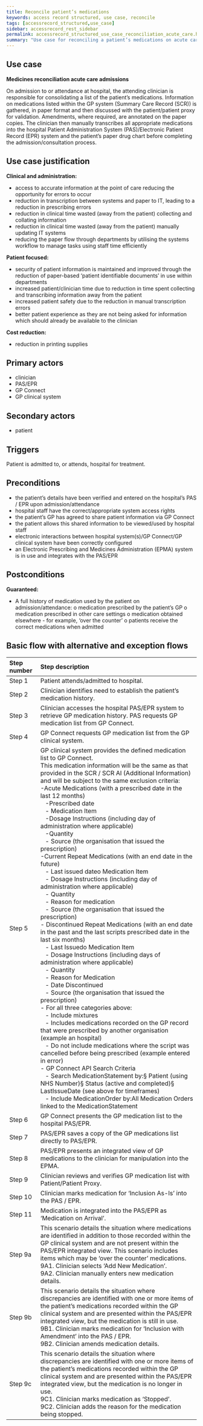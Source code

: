 ```yaml
---
title: Reconcile patient’s medications
keywords: access record structured, use case, reconcile
tags: [accessrecord_structured,use_case]
sidebar: accessrecord_rest_sidebar
permalink: accessrecord_structured_use_case_reconciliation_acute_care.html
summary: "Use case for reconciling a patient’s medications on acute care admission"
---
```


## Use case ##

**Medicines reconciliation acute care admissions**

On admission to or attendance at hospital, the attending clinician is responsible for consolidating a list of the patient’s medications. Information on medications listed within the GP system (Summary Care Record (SCR)) is gathered, in paper format and then discussed with the patient/patient proxy for validation. Amendments, where required, are annotated on the paper copies. The clinician then manually transcribes all appropriate medications into the hospital Patient Administration System (PAS)/Electronic Patient Record (EPR) system and the patient’s paper drug chart before completing the admission/consultation process.

## Use case justification ##

**Clinical and administration:**
-	access to accurate information at the point of care reducing the opportunity for errors to occur
-	reduction in transcription between systems and paper to IT, leading to a reduction in prescribing errors
-	reduction in clinical time wasted (away from the patient) collecting and collating information
-	reduction in clinical time wasted (away from the patient) manually updating IT systems
-	reducing the paper flow through departments by utilising the systems workflow to manage tasks using staff time efficiently

**Patient focused:**
-	security of patient information is maintained and improved through the reduction of paper-based ‘patient identifiable documents’ in use within departments
-	increased patient/clinician time due to reduction in time spent collecting and transcribing information away from the patient
-	increased patient safety due to the reduction in manual transcription errors
-	better patient experience as they are not being asked for information which should already be available to the clinician

**Cost reduction:**
-	reduction in printing supplies

## Primary actors ##
-	clinician
-	PAS/EPR
-	GP Connect
-	GP clinical system

## Secondary actors ##

-	patient

## Triggers ##

Patient is admitted to, or attends, hospital for treatment.

## Preconditions ##

-	the patient’s details have been verified and entered on the hospital’s PAS / EPR upon admission/attendance
-	hospital staff have the correct/appropriate system access rights
-	the patient’s GP has agreed to share patient information via GP Connect
-	the patient allows this shared information to be viewed/used by hospital staff
-	electronic interactions between hospital system(s)/GP Connect/GP clinical system have been correctly configured
-	an Electronic Prescribing and Medicines Administration (EPMA) system is in use and integrates with the PAS/EPR

## Postconditions ##

**Guaranteed:**
-	A full history of medication used by the patient on admission/attendance:
o	medication prescribed by the patient’s GP
o	medication prescribed in other care settings
o	medication obtained elsewhere \- for example, ‘over the counter’
o	patients receive the correct medications when admitted

## Basic flow with alternative and exception flows ##
| Step number | Step description                                                                                                                                                                                                                                                                                                                                                                                                                                                                                                                                                                                                                                                                                                                                                                                                                                                                                                                                                                                                                                                                                                                                                                                                                                                                                                                                                                                                                                                                                                                                                                                                                                                                                                                                                                                                                                                                             |
|:-------------|:----------------------------------------------------------------------------------------------------------------------------------------------------------------------------------------------------------------------------------------------------------------------------------------------------------------------------------------------------------------------------------------------------------------------------------------------------------------------------------------------------------------------------------------------------------------------------------------------------------------------------------------------------------------------------------------------------------------------------------------------------------------------------------------------------------------------------------------------------------------------------------------------------------------------------------------------------------------------------------------------------------------------------------------------------------------------------------------------------------------------------------------------------------------------------------------------------------------------------------------------------------------------------------------------------------------------------------------------------------------------------------------------------------------------------------------------------------------------------------------------------------------------------------------------------------------------------------------------------------------------------------------------------------------------------------------------------------------------------------------------------------------------------------------------------------------------------------------------------------------------------------------------|
| Step  1     | Patient attends/admitted to  hospital.                                                                                                                                                                                                                                                                                                                                                                                                                                                                                                                                                                                                                                                                                                                                                                                                                                                                                                                                                                                                                                                                                                                                                                                                                                                                                                                                                                                                                                                                                                                                                                                                                                                                                                                                                                                                                                                       |
| Step  2     | Clinician  identifies need to establish the patient’s medication history.                                                                                                                                                                                                                                                                                                                                                                                                                                                                                                                                                                                                                                                                                                                                                                                                                                                                                                                                                                                                                                                                                                                                                                                                                                                                                                                                                                                                                                                                                                                                                                                                                                                                                                                                                                                                                    |
| Step  3     | Clinician  accesses the hospital PAS/EPR system to retrieve GP medication history. PAS  requests GP medication list from GP Connect.                                                                                                                                                                                                                                                                                                                                                                                                                                                                                                                                                                                                                                                                                                                                                                                                                                                                                                                                                                                                                                                                                                                                                                                                                                                                                                                                                                                                                                                                                                                                                                                                                                                                                                                                                         |
| Step  4     | GP  Connect requests GP medication list from the GP clinical system.                                                                                                                                                                                                                                                                                                                                                                                                                                                                                                                                                                                                                                                                                                                                                                                                                                                                                                                                                                                                                                                                                                                                                                                                                                                                                                                                                                                                                                                                                                                                                                                                                                                                                                                                                                                                                         |
| Step  5     | GP  clinical system provides the defined medication list to GP Connect.<br> This medication information will be the same as  that provided in the SCR / SCR AI (Additional Information) and will be  subject to the same exclusion criteria:<br>-Acute Medications (with a prescribed date in  the last 12 months)<br>&nbsp;&nbsp;&nbsp;-Prescribed date<br>&nbsp;&nbsp;&nbsp;-  Medication Item<br>&nbsp;&nbsp;&nbsp;-Dosage Instructions (including day of  administration where applicable)<br>&nbsp;&nbsp;&nbsp;-Quantity<br>&nbsp;&nbsp;&nbsp;-     Source (the organisation that issued the  prescription)<br>-Current Repeat Medications (with an end date  in the future)<br>&nbsp;&nbsp;&nbsp;-     Last issued dateo     Medication Item<br>&nbsp;&nbsp;&nbsp;-     Dosage Instructions (including day of  administration where applicable)<br>&nbsp;&nbsp;&nbsp;-     Quantity<br>&nbsp;&nbsp;&nbsp;-     Reason for medication<br>&nbsp;&nbsp;&nbsp;-    Source (the organisation that issued the  prescription)<br>-                     Discontinued Repeat Medications (with an end  date in the past and the last scripts prescribed date in the last six months)<br>&nbsp;&nbsp;&nbsp;-    Last Issuedo     Medication Item<br>&nbsp;&nbsp;&nbsp;-    Dosage Instructions (including days of  administration where applicable)<br>&nbsp;&nbsp;&nbsp;-    Quantity<br>&nbsp;&nbsp;&nbsp;-     Reason for Medication<br>&nbsp;&nbsp;&nbsp;-    Date Discontinued <br>&nbsp;&nbsp;&nbsp;-   Source (the organisation that issued the  prescription)<br>-       For all three categories above:<br>&nbsp;&nbsp;&nbsp;-    Include mixtures<br>&nbsp;&nbsp;&nbsp;-    Includes medications recorded on the GP  record that were prescribed by another organisation (example an hospital)<br>&nbsp;&nbsp;&nbsp;-    Do not include medications where the script  was cancelled before being prescribed (example entered in error) <br>-                     GP Connect API Search Criteria<br>&nbsp;&nbsp;&nbsp;-     Search MedicationStatement  by:§    Patient (using NHS Number)§    Status (active and completed)§    LastIssueDate (see  above for timeframes)<br>&nbsp;&nbsp;&nbsp;-     Include MedicationOrder  by:All  Medication Orders linked to the MedicationStatement  |
| Step  6     | GP Connect presents the GP  medication list to the hospital PAS/EPR.                                                                                                                                                                                                                                                                                                                                                                                                                                                                                                                                                                                                                                                                                                                                                                                                                                                                                                                                                                                                                                                                                                                                                                                                                                                                                                                                                                                                                                                                                                                                                                                                                                                                                                                                                                                                                         |
| Step  7     | PAS/EPR  saves a copy of the GP medications list directly to PAS/EPR.                                                                                                                                                                                                                                                                                                                                                                                                                                                                                                                                                                                                                                                                                                                                                                                                                                                                                                                                                                                                                                                                                                                                                                                                                                                                                                                                                                                                                                                                                                                                                                                                                                                                                                                                                                                                                        |
| Step  8     | PAS/EPR  presents an integrated view of GP medications to the clinician for  manipulation into the EPMA.                                                                                                                                                                                                                                                                                                                                                                                                                                                                                                                                                                                                                                                                                                                                                                                                                                                                                                                                                                                                                                                                                                                                                                                                                                                                                                                                                                                                                                                                                                                                                                                                                                                                                                                                                                                     |
| Step  9     | Clinician  reviews and verifies GP medication list with Patient/Patient Proxy.                                                                                                                                                                                                                                                                                                                                                                                                                                                                                                                                                                                                                                                                                                                                                                                                                                                                                                                                                                                                                                                                                                                                                                                                                                                                                                                                                                                                                                                                                                                                                                                                                                                                                                                                                                                                               |
| Step  10    | Clinician marks medication  for ‘Inclusion As-Is’ into the PAS / EPR.                                                                                                                                                                                                                                                                                                                                                                                                                                                                                                                                                                                                                                                                                                                                                                                                                                                                                                                                                                                                                                                                                                                                                                                                                                                                                                                                                                                                                                                                                                                                                                                                                                                                                                                                                                                                                        |
| Step  11    | Medication is integrated  into the PAS/EPR as ‘Medication on Arrival’.                                                                                                                                                                                                                                                                                                                                                                                                                                                                                                                                                                                                                                                                                                                                                                                                                                                                                                                                                                                                                                                                                                                                                                                                                                                                                                                                                                                                                                                                                                                                                                                                                                                                                                                                                                                                                       |
| Step  9a    | This scenario details the  situation where medications are identified in addition to those recorded  within the GP clinical system and are not present within the PAS/EPR integrated  view. This scenario includes items which may be ‘over the counter’   medications.<br>9A1.       Clinician selects ‘Add New Medication’.<br>9A2.       Clinician manually enters new medication details.                                                                                                                                                                                                                                                                                                                                                                                                                                                                                                                                                                                                                                                                                                                                                                                                                                                                                                                                                                                                                                                                                                                                                                                                                                                                                                                                                                                                                                                                                                |
| Step  9b    | This scenario details the  situation where discrepancies are identified with one or more items of the  patient’s medications recorded within the GP clinical system and are  presented within the PAS/EPR integrated view, but the medication is still in  use.<br>9B1.       Clinician marks medication for ‘Inclusion with Amendment’   into the PAS / EPR.<br>9B2.       Clinician amends medication details.                                                                                                                                                                                                                                                                                                                                                                                                                                                                                                                                                                                                                                                                                                                                                                                                                                                                                                                                                                                                                                                                                                                                                                                                                                                                                                                                                                                                                                                                             |
| Step  9c    | This scenario details the  situation where discrepancies are identified with one or more items of the  patient’s medications recorded within the GP clinical system and are  presented within the PAS/EPR integrated view, but the medication is no longer  in use.<br>9C1.       Clinician marks medication as ‘Stopped’.<br>9C2.       Clinician adds the reason for the medication being stopped.                                                                                                                                                                                                                                                                                                                                                                                                                                                                                                                                                                                                                                                                                                                                                                                                                                                                                                                                                                                                                                                                                                                                                                                                                                                                                                                                                                                                                                                                                         |
